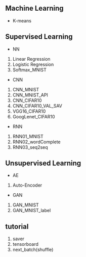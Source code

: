 ## Machine Learning
 * K-means
 
## Supervised Learning
 * NN
  1. Linear Regression
  2. Logistic Regression
  3. Softmax_MNIST
  
 * CNN
  1. CNN_MNIST
  2. CNN_MNIST_API
  3. CNN_CIFAR10
  4. CNN_CIFAR10_VAL_SAV
  5. VGG16_CIFAR10
  6. GoogLenet_CIFAR10
 
 * RNN
  1. RNN01_MNIST
  2. RNN02_wordComplete
  3. RNN03_seq2seq

## Unsupervised Learning
 * AE
  1. Auto-Encoder
 * GAN
  1. GAN_MNIST
  2. GAN_MNIST_label
 
## tutorial
 1. saver
 2. tensorboard
 3. next_batch(shuffle)
